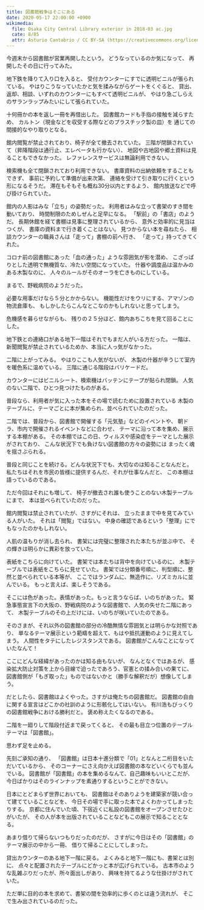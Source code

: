 ```yaml
---
title: 図書館戦争はそこにある
date: 2020-05-17 22:00:00 +0900
wikimedia:
  file: Osaka City Central Library exterior in 2018-03 ac.jpg
  cate: 8/85
  attr: Asturio Cantabrio / CC BY-SA (https://creativecommons.org/licenses/by-sa/4.0)
---
```


今週末から図書館が営業再開したという。
どうなっているのか気になって、
再開したその日に行ってみた。

地下鉄を降りて入り口を入ると、
受付カウンターにすでに透明ビニルが張られている。
やはりこうなっていたかと気を揉みながらゲートをくぐると、
貸出、返却、相談、いずれのカウンターにもすべて透明ビニルが、
やはり急ごしらえのサランラップみたいにして張られていた。

十何冊かの本を返し一冊を再借出した。
図書館カードも手指の接触を減らすため、
カルトン（現金などを収受する際などのプラスチック製の皿）を
通じての間接的なやり取りとなる。

館内閲覧が禁止されており、椅子が全て撤去されていた。
三階が閉鎖されていて（昇降階段は通行止、エレベータも行かない）、
地図や古地図や郷土資料は見ることもできなかった。
レファレンスサービスは無論利用できない。

検索機も全て閉鎖されており利用できない。
書庫資料の出納依頼をすることもできず、
事前に予約して準備が出来次第、
連絡を受けて引き取りに行くという形になるそうだ。
滞在もそもそも概ね30分以内とするよう、
館内放送などで呼び掛けられていた。

館内の人影はみな「立ち」の姿勢だった。
利用者はみな立って書架のすき間を動いており、
時間制限のためしぜんと足早になる。
「駅前」の「書店」のようだ。
長期休館を経て書棚は見事に整理されているから、
意外と効率的に見当はつくが、
書庫の資料まで行き着くことはない。
見つからない本を尋ねたら、
相談カウンターの職員さんは「走って」書棚の前へ行き、
「走って」持ってきてくれた。

コロナ前の図書館にあった「血の通った」ような雰囲気が影を潜め、
こざっぱりとした透明で無機質な、冷たい空間になっていた。
什器や調度品は温かみのある木製なのに、
人々のルールがそのオーラを亡きものにしている。

まるで、野戦病院のようだった。

必要な用事だけなら５分とかからない。
機能性だけをウリにする、アマゾンの物流倉庫も、
もしかしたらこんなとこなのかもしれないと思ってしまう。

危機感を募らせながらも、
残りの２５分ほど、館内あちこちを見て回ることにした。

地下鉄との連絡口がある地下一階はそれでもまだ人がいる方だった。
一階は、新聞閲覧が禁止されているためか、本当に人っ気がなかった。

二階に上がってみる。
やはりここも人気がないが、
木製の什器が辛うじて室内を暖色系に温めている。
三階に通じる階段はバリケードだ。

カウンターにはビニルシート、検索機はバッテンにテープが貼られ閉鎖。
人気のない二階で、ひとつ見つけたものがある。

普段なら、利用者が気に入った本をその場で読むために設置されている
木製のテーブルに、テーマごとに本が集められ、並べられていたのだった。

二階では、普段から、図書館で開催する「元気塾」などのイベントや、
朝ドラ、市内で開催されるイベントなどに合わせ、
テーマに沿って本を集め、展示する本棚がある。
その本棚ではこの日、ウィルスや感染症をテーマとした展示がされており、
こんな状況下でも負けない図書館の方々の姿勢には
まったく魂を揺さぶられる。

普段と同じことを続ける。どんな状況下でも、大切なのは知ることなんだと。
私たちはそれを市民の皆様に提供するんだ、それが仕事なんだと、
この本棚は語っているのである。

ただ今回はそれにも増して、
椅子が撤去され誰も使うことのない木製テーブルにまで、
本は並べられていたのだった。

館内閲覧は禁止されていたが、さすがにそれは、
立ったままで中を見てみている人がいた。
それは「閲覧」ではない。
中身の確認であるという「整理」にでもなったのかもしれない。

人肌の温もりが消し去られ、
書架には完璧に整理された本たちが並ぶ中で、
その輝きは明らかに異彩を放っていた。

表紙をこちらに向けていた。
書架では本たちは背中を向けているのに、
木製テーブルでは表紙をこちらに見せていた。
書架では分類番号順に、判型順に、整然と並べられている本等が、
ここではランダムに、無造作に、リズミカルに並んでいる。
もっと言えば、楽しそうである。

そこには色があった。表情があった。もっと言うならば、いのちがあった。
緊急事態宣言下の大阪の、野戦病院のような図書館で、人気の失せた二階にあって、
木製テーブルのその上だけには、いのちが咲いていたのである。

そのさまが、それ以外の図書館の部分の冷酷無情な雰囲気とは明らかな対照であり、
単なるテーマ展示という範疇を超えて、もはや抵抗運動のように見えてしまう。
人間性をタテにしたレジスタンスである。
図書館がこんなことになっていたなんて！

ここにどんな経緯があったのかは知る由もないが、
なんとなくではあるが、
感染拡大防止対策を上から目線で迫ったであろう、官憲との揉み合いの果てに、
図書館側が「もぎ取った」ものではないかと（勝手な解釈だが）想像してしまう。

だとしたら、図書館はよくやった。さすがは俺たちの図書館だ。
図書館の自由に関する宣言はどこかの社訓のように形骸化してはいない。
有川浩もびっくりの図書館戦争における勝利だと。
褒め称えたくなるのである。

二階を一廻りして階段付近まで戻ってくると、
その最も目立つ位置のテーブルテーマは「図書館」。

思わず足を止める。

先刻ご承知の通り、
「図書館」は日本十進分類で「01」となんと二桁目をいただいているから、
そのコーナーにさえ向かえば図書館の本などいくらでも並んでいる。
図書館が「図書館」の本を集めるなんて、自己趣味もいいとこだが、
今日ばかりはそのラインナップを素通りするということができない。

日本にとどまらず世界においても、
図書館はそのありようを建築家が競い合って建てていることなどを、
今日その場で手に取った本でよくわかってしまったりする。
京都に住んでいた頃、下宿近くに私設の図書館をオープンさせたひとがいたが、
その人が本を出版されていることなどもこの展示で知ることとなる。

あまり借りて帰らないつもりだったのだが、
さすがに今日はその「図書館」のテーマ展示の中から一冊、
借りて帰ることにしてしまった。

貸出カウンターのある地下一階に戻る。
よくみると地下一階にも、書架とは別に、
点々と配置されたテーブルにどかっと本が広げられている。
古本市のような乱雑ぶりだったが、所々面出しがあり、
興味を持てるような仕掛けがされていた。

ただ単に目的の本を求めて、書架の間を効率的に歩くのとは違う流れが、
そこで生み出されているのだった。

